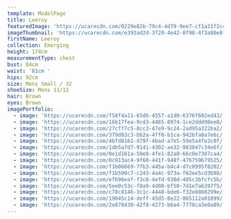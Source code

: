 ```yaml
---
template: ModelPage
title: Leeroy
featuredImage: 'https://ucarecdn.com/0229e82b-79c4-4d79-9ee7-cf1a31f2c415/'
imageThumbnail: 'https://ucarecdn.com/e393ad2d-3f29-4e42-8f98-4f3a80e8fbc9/'
firstName: Leeroy
collection: Emerging
height: 174cm
measurementType: chest
bust: 84cm
waist: '81cm '
hips: 92cm
size: Mens Small / 32
shoeSize: Mens 11/12
hair: Brown
eyes: Brown
imagePortfolio:
  - image: 'https://ucarecdn.com/f58f4a11-65d6-4557-a1d0-6376f602ed43/'
  - image: 'https://ucarecdn.com/16b17fea-9cd3-4485-8974-1ce2ddd98ee8/'
  - image: 'https://ucarecdn.com/27cff7c5-8cc3-47e9-9c24-2ad95a322ba2/'
  - image: 'https://ucarecdn.com/379d83c3-bb2a-4ff0-b1ca-942bfa0a7e6c/'
  - image: 'https://ucarecdn.com/4bfd8161-d79f-4bad-a7e5-59e5a4fe2c0f/'
  - image: 'https://ucarecdn.com/1db5a7d7-9141-4302-ae32-983047c34e6f/'
  - image: 'https://ucarecdn.com/0e1d161a-50e8-4fe1-82a8-66c0e7307ca4/'
  - image: 'https://ucarecdn.com/0c913ac4-9f60-441f-948f-476759679525/'
  - image: 'https://ucarecdn.com/f1b06669-7fb3-445a-b4c4-d7c0995f8202/'
  - image: 'https://ucarecdn.com/f1b590c7-c243-4a4c-973a-f62ee5cd3b98/'
  - image: 'https://ucarecdn.com/efb96eaf-f3c8-4efd-930d-485c3bfcfc5b/'
  - image: 'https://ucarecdn.com/5ee0c53c-f8a9-4d08-bf50-7d1e7a6397f5/'
  - image: 'https://ucarecdn.com/c78c8146-3c1c-4448-bde6-f32e8860299e/'
  - image: 'https://ucarecdn.com/19045c14-deff-45d5-8e22-865112a01899/'
  - image: 'https://ucarecdn.com/2e870430-42f8-4273-b6a4-7778ca3e0a89/'
---
```


